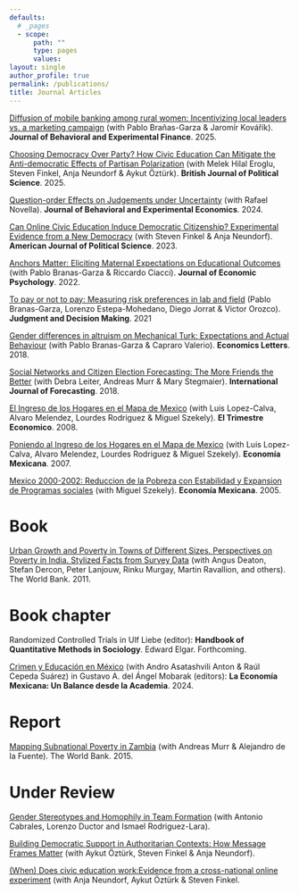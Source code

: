 ```yaml
---
defaults:
  # _pages
  - scope:
      path: ""
      type: pages
      values:
layout: single
author_profile: true
permalink: /publications/
title: Journal Articles
---
```


[Diffusion of mobile banking among rural women: Incentivizing local leaders vs. a marketing campaign](https://www.sciencedirect.com/science/article/abs/pii/S2214635025000668) (with Pablo Brañas-Garza & Jaromír Kovářík).  **Journal of Behavioral and Experimental Finance**.  2025.

[Choosing Democracy Over Party? How Civic Education Can Mitigate the Anti-democratic Effects of Partisan Polarization](https://www.cambridge.org/core/journals/british-journal-of-political-science/article/choosing-democracy-over-party-how-civic-education-can-mitigate-the-antidemocratic-effects-of-partisan-polarization/6E80D12664C509E01DE8C67EE2AC00BE?utm_campaign=shareaholic&utm_medium=copy_link&utm_source=bookmark) (with Melek Hilal Eroglu, Steven Finkel, Anja Neundorf & Aykut Öztürk).  **British Journal of Political Science**.  2025.

[Question-order Effects on Judgements under Uncertainty](https://doi.org/10.1016/j.socec.2023.102159) (with Rafael Novella).  **Journal of Behavioral and Experimental Economics**.  2024.

[Can Online Civic Education Induce Democratic Citizenship? Experimental Evidence from a New Democracy](https://onlinelibrary.wiley.com/doi/10.1111/ajps.12765) (with Steven Finkel & Anja Neundorf).  **American Journal of Political Science**. 2023.

[Anchors Matter: Eliciting Maternal Expectations on Educational Outcomes](https://www.sciencedirect.com/science/article/abs/pii/S0167487022000289) (with Pablo Branas-Garza & Riccardo Ciacci). **Journal of Economic Psychology**.  2022.

[To pay or not to pay: Measuring risk preferences in lab and field](https://www.cambridge.org/core/journals/judgment-and-decision-making/article/to-pay-or-not-to-pay-measuring-risk-preferences-in-lab-and-field/75E54D14217AB7A886729C6C498EDA87) (Pablo Branas-Garza, Lorenzo Estepa-Mohedano, Diego Jorrat & Victor Orozco). **Judgment and Decision Making**. 2021
 
[Gender differences in altruism on Mechanical Turk: Expectations and Actual Behaviour](https://doi.org/10.1016/j.econlet.2018.05.022) (with Pablo Branas-Garza & Capraro Valerio). **Economics Letters**.  2018.

[Social Networks and Citizen Election Forecasting: The More Friends the Better](https://doi.org/10.1016/j.ijforecast.2017.11.006) (with Debra Leiter, Andreas Murr & Mary Stegmaier). **International Journal of Forecasting**.  2018.

[El Ingreso de los Hogares en el Mapa de Mexico](https://www.jstor.org/stable/20857184) (with Luis Lopez-Calva, Alvaro Melendez, Lourdes Rodriguez & Miguel Szekely). **El Trimestre Economico**.  2008.

[Poniendo al Ingreso de los Hogares en el Mapa de Mexico](https://biblat.unam.mx/hevila/EconomiaMexicana/2007/vol16/no2/3.pdf) (with Luis Lopez-Calva, Alvaro Melendez, Lourdes Rodriguez & Miguel Szekely). **Economía Mexicana**.  2007.

[Mexico 2000-2002: Reduccion de la Pobreza con Estabilidad y Expansion de Programas sociales](https://www.redalyc.org/pdf/323/32314203.pdf) (with Miguel Szekely). **Economía Mexicana**.  2005.

# Book

[Urban Growth and Poverty in Towns of Different Sizes. Perspectives on Poverty in India. Stylized Facts from Survey Data](http://documents.worldbank.org/curated/en/103691468041447795/Main-report) (with Angus Deaton, Stefan Dercon, Peter Lanjouw, Rinku Murgay, Martin Ravallion, and others). The World Bank.  2011.

# Book chapter

Randomized Controlled Trials in Ulf Liebe (editor): **Handbook of Quantitative Methods in Sociology**. Edward Elgar.  Forthcoming.

[Crimen y Educación en México](https://repositorio-digital.cide.edu/handle/11651/5906) (with Andro Asatashvili Anton & Raúl Cepeda Suárez) in Gustavo A. del Ángel Mobarak (editors): **La Economía Mexicana: Un Balance desde la Academia**. 2024.

# Report

[Mapping Subnational Poverty in Zambia](https://www.sidalc.net/search/Record/dig-okr-1098621783/Description)
(with Andreas Murr & Alejandro de la Fuente). The World Bank. 2015.

# Under Review

[Gender Stereotypes and Homophily in Team Formation](https://papers.ssrn.com/sol3/papers.cfm?abstract_id=5146749) (with Antonio Cabrales, Lorenzo Ductor and Ismael Rodriguez-Lara).

[Building Democratic Support in Authoritarian Contexts: How Message Frames Matter](https://osf.io/preprints/osf/fqn5g) (with Aykut Öztürk, Steven Finkel & Anja Neundorf).

[(When) Does civic education work:Evidence from a cross-national online experiment](https://osf.io/preprints/osf/ue6qj) (with Anja Neundorf, Aykut Öztürk & Steven Finkel.
